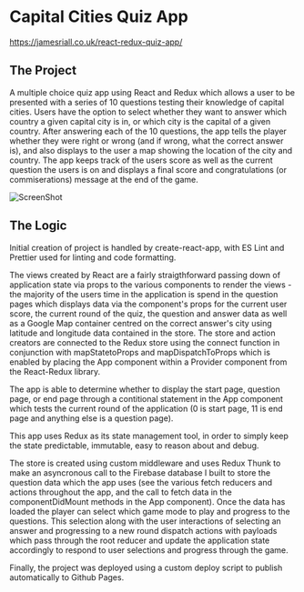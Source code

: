 # Capital Cities Quiz App

https://jamesriall.co.uk/react-redux-quiz-app/

## The Project

A multiple choice quiz app using React and Redux which allows a user to be presented with a series of 10 questions testing their knowledge of capital cities. Users have the option to select whether they want to answer which country a given capital city is in, or which city is the capital of a given country. After answering each of the 10 questions, the app tells the player whether they were right or wrong (and if wrong, what the correct answer is), and also displays to the user a map showing the location of the city and country. The app keeps track of the users score as well as the current question the users is on and displays a final score and congratulations (or commiserations) message at the end of the game.

![ScreenShot](http://res.cloudinary.com/jamesriall/image/upload/v1513605314/quiz-image_j3sc4n.png)

## The Logic

Initial creation of project is handled by create-react-app, with ES Lint and Prettier used for linting and code formatting.

The views created by React are a fairly straigthforward passing down of application state via props to the various components to render the views - the majority of the users time in the application is spend in the question pages which displays data via the component's props for the current user score, the current round of the quiz, the question and answer data as well as a Google Map container centred on the correct answer's city using latitude and longitude data contained in the store. The store and action creators are connected to the Redux store using the connect function in conjunction with mapStatetoProps and mapDispatchToProps which is enabled by placing the App component within a Provider component from the React-Redux library.

The app is able to determine whether to display the start page, question page, or end page through a contitional statement in the App component which tests the current round of the application (0 is start page, 11 is end page and anything else is a question page).

This app uses Redux as its state management tool, in order to simply keep the state predictable, immutable, easy to reason about and debug.

The store is created using custom middleware and uses Redux Thunk to make an asyncronous call to the Firebase database I built to store the question data which the app uses (see the various fetch reducers and actions throughout the app, and the call to fetch data in the componentDidMount methods in the App component). Once the data has loaded the player can select which game mode to play and progress to the questions. This selection along with the user interactions of selecting an answer and progressing to a new round dispatch actions with payloads which pass through the root reducer and update the application state accordingly to respond to user selections and progress through the game.

Finally, the project was deployed using a custom deploy script to publish automatically to Github Pages.
